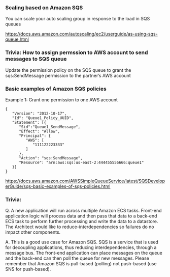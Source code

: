 ### Scaling based on Amazon SQS

You can scale your auto scaling group in response to the load in SQS queues

https://docs.aws.amazon.com/autoscaling/ec2/userguide/as-using-sqs-queue.html

### Trivia: How to assign permssion to AWS account to send messages to SQS queue

Update the permission policy on the SQS queue to grant the sqs:SendMessage permission to the partner’s AWS account


### Basic examples of Amazon SQS policies

Example 1: Grant one permission to one AWS account

```
{
   "Version": "2012-10-17",
   "Id": "Queue1_Policy_UUID",
   "Statement": [{
      "Sid":"Queue1_SendMessage",
      "Effect": "Allow",
      "Principal": {
         "AWS": [ 
            "111122223333"
         ]
      },
      "Action": "sqs:SendMessage",
      "Resource": "arn:aws:sqs:us-east-2:444455556666:queue1"
   }]  
}
```


https://docs.aws.amazon.com/AWSSimpleQueueService/latest/SQSDeveloperGuide/sqs-basic-examples-of-sqs-policies.html


### Trivia:

Q. A new application will run across multiple Amazon ECS tasks. Front-end application logic will process data and then pass that data to a back-end ECS task to perform further processing and write the data to a datastore. The Architect would like to reduce-interdependencies so failures do no impact other components.

A. This is a good use case for Amazon SQS. SQS is a service that is used for decoupling applications, thus reducing interdependencies, through a message bus. The front-end application can place messages on the queue and the back-end can then poll the queue for new messages. Please remember that Amazon SQS is pull-based (polling) not push-based (use SNS for push-based).
